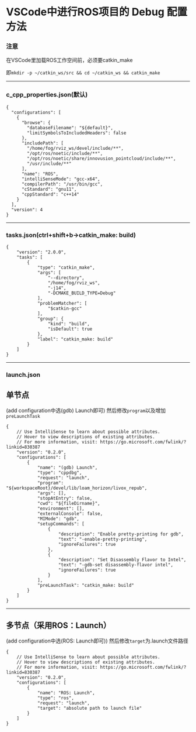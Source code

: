 # VSCode中进行ROS项目的 Debug 配置方法

### 注意

在VSCode里加载ROS工作空间前，必须要catkin_make

即`mkdir -p ~/catkin_ws/src && cd ~/catkin_ws && catkin_make`

---

### c_cpp_properties.json(默认)

```
{
  "configurations": [
    {
      "browse": {
        "databaseFilename": "${default}",
        "limitSymbolsToIncludedHeaders": false
      },
      "includePath": [
        "/home/fog/rviz_ws/devel/include/**",
        "/opt/ros/noetic/include/**",
        "/opt/ros/noetic/share/innovusion_pointcloud/include/**",
        "/usr/include/**"
      ],
      "name": "ROS",
      "intelliSenseMode": "gcc-x64",
      "compilerPath": "/usr/bin/gcc",
      "cStandard": "gnu11",
      "cppStandard": "c++14"
    }
  ],
  "version": 4
}
```

---

### tasks.json(ctrl+shift+b->catkin_make: build)

```
{
	"version": "2.0.0",
	"tasks": [
		{
			"type": "catkin_make",
			"args": [
				"--directory",
				"/home/fog/rviz_ws",
				"-j14",
				"-DCMAKE_BUILD_TYPE=Debug"
			],
			"problemMatcher": [
				"$catkin-gcc"
			],
			"group": {
				"kind": "build",
				"isDefault": true
			},
			"label": "catkin_make: build"
		}
	]
}
```

---

### launch.json

## 单节点 ## 
(add configuration中选(gdb) Launch即可)
然后修改`program`以及增加`preLaunchTask`

```
{
    // Use IntelliSense to learn about possible attributes.
    // Hover to view descriptions of existing attributes.
    // For more information, visit: https://go.microsoft.com/fwlink/?linkid=830387
    "version": "0.2.0",
    "configurations": [
        {
            "name": "(gdb) Launch",
            "type": "cppdbg",
            "request": "launch",
            "program": "${workspaceRoot}/devel/lib/loam_horizon/livox_repub",
            "args": [],
            "stopAtEntry": false,
            "cwd": "${fileDirname}",
            "environment": [],
            "externalConsole": false,
            "MIMode": "gdb",
            "setupCommands": [
                {
                    "description": "Enable pretty-printing for gdb",
                    "text": "-enable-pretty-printing",
                    "ignoreFailures": true
                },
                {
                    "description": "Set Disassembly Flavor to Intel",
                    "text": "-gdb-set disassembly-flavor intel",
                    "ignoreFailures": true
                }
            ],
            "preLaunchTask": "catkin_make: build"
        }
    ]
}
```

---

## 多节点（采用ROS：Launch） ## 

(add configuration中选(ROS: Launch即可))
然后修改`target`为.launch文件路径

```
{
    // Use IntelliSense to learn about possible attributes.
    // Hover to view descriptions of existing attributes.
    // For more information, visit: https://go.microsoft.com/fwlink/?linkid=830387
    "version": "0.2.0",
    "configurations": [
        {
            "name": "ROS: Launch",
            "type": "ros",
            "request": "launch",
            "target": "absolute path to launch file"
        }
    ]
}
```
